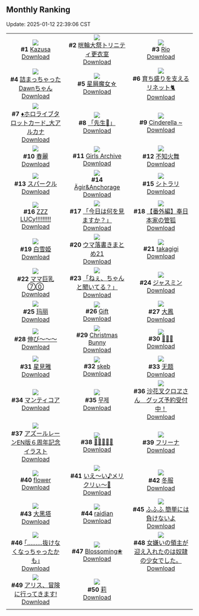 ## Monthly Ranking
Update: 2025-01-12 22:39:06 CST

|      |      |      |
| :----: | :----: | :----: |
| ![](https://i.pixiv.re/c/240x480/img-master/img/2024/12/15/19/36/19/125216414_p0_master1200.jpg)<br>**#1** [Kazusa](https://www.pixiv.net/artworks/125216414)<br>[Download](https://i.pixiv.re/img-original/img/2024/12/15/19/36/19/125216414_p0.jpg) | ![](https://i.pixiv.re/c/240x480/img-master/img/2024/12/15/08/00/04/125200393_p0_master1200.jpg)<br>**#2** [晄輪大祭トリニティ更衣室](https://www.pixiv.net/artworks/125200393)<br>[Download](https://i.pixiv.re/img-original/img/2024/12/15/08/00/04/125200393_p0.jpg) | ![](https://i.pixiv.re/c/240x480/img-master/img/2024/12/15/00/00/14/125191790_p0_master1200.jpg)<br>**#3** [Rio](https://www.pixiv.net/artworks/125191790)<br>[Download](https://i.pixiv.re/img-original/img/2024/12/15/00/00/14/125191790_p0.png) |
| ![](https://i.pixiv.re/c/240x480/img-master/img/2024/12/15/08/00/02/125200381_p0_master1200.jpg)<br>**#4** [詰まっちゃったDawnちゃん](https://www.pixiv.net/artworks/125200381)<br>[Download](https://i.pixiv.re/img-original/img/2024/12/15/08/00/02/125200381_p0.jpg) | ![](https://i.pixiv.re/c/240x480/img-master/img/2024/12/15/08/30/01/125200830_p0_master1200.jpg)<br>**#5** [星屑魔女☆](https://www.pixiv.net/artworks/125200830)<br>[Download](https://i.pixiv.re/img-original/img/2024/12/15/08/30/01/125200830_p0.jpg) | ![](https://i.pixiv.re/c/240x480/img-master/img/2024/12/14/19/53/33/125183260_p0_master1200.jpg)<br>**#6** [育ち盛りを支えるリネット🐈](https://www.pixiv.net/artworks/125183260)<br>[Download](https://i.pixiv.re/img-original/img/2024/12/14/19/53/33/125183260_p0.png) |
| ![](https://i.pixiv.re/c/240x480/img-master/img/2024/12/15/12/24/01/125192320_p0_master1200.jpg)<br>**#7** [♦ホロライブタロットカード_大アルカナ](https://www.pixiv.net/artworks/125192320)<br>[Download](https://i.pixiv.re/img-original/img/2024/12/15/12/24/01/125192320_p0.png) | ![](https://i.pixiv.re/c/240x480/img-master/img/2024/12/15/00/00/12/125191779_p0_master1200.jpg)<br>**#8** [「先生🖤」](https://www.pixiv.net/artworks/125191779)<br>[Download](https://i.pixiv.re/img-original/img/2024/12/15/00/00/12/125191779_p0.jpg) | ![](https://i.pixiv.re/c/240x480/img-master/img/2024/12/13/00/42/08/125133438_p0_master1200.jpg)<br>**#9** [Cinderella ~](https://www.pixiv.net/artworks/125133438)<br>[Download](https://i.pixiv.re/img-original/img/2024/12/13/00/42/08/125133438_p0.jpg) |
| ![](https://i.pixiv.re/c/240x480/img-master/img/2024/12/15/19/28/35/125216170_p0_master1200.jpg)<br>**#10** [春麗](https://www.pixiv.net/artworks/125216170)<br>[Download](https://i.pixiv.re/img-original/img/2024/12/15/19/28/35/125216170_p0.jpg) | ![](https://i.pixiv.re/c/240x480/img-master/img/2024/12/14/00/00/48/125159991_p0_master1200.jpg)<br>**#11** [Girls Archive](https://www.pixiv.net/artworks/125159991)<br>[Download](https://i.pixiv.re/img-original/img/2024/12/14/00/00/48/125159991_p0.jpg) | ![](https://i.pixiv.re/c/240x480/img-master/img/2024/12/14/20/16/08/125184053_p0_master1200.jpg)<br>**#12** [不知火舞](https://www.pixiv.net/artworks/125184053)<br>[Download](https://i.pixiv.re/img-original/img/2024/12/14/20/16/08/125184053_p0.jpg) |
| ![](https://i.pixiv.re/c/240x480/img-master/img/2024/12/14/00/01/18/125160058_p0_master1200.jpg)<br>**#13** [スパークル](https://www.pixiv.net/artworks/125160058)<br>[Download](https://i.pixiv.re/img-original/img/2024/12/14/00/01/18/125160058_p0.png) | ![](https://i.pixiv.re/c/240x480/img-master/img/2024/12/14/00/00/18/125159866_p0_master1200.jpg)<br>**#14** [Ägir&Anchorage](https://www.pixiv.net/artworks/125159866)<br>[Download](https://i.pixiv.re/img-original/img/2024/12/14/00/00/18/125159866_p0.png) | ![](https://i.pixiv.re/c/240x480/img-master/img/2024/12/15/00/01/11/125191975_p0_master1200.jpg)<br>**#15** [シトラリ](https://www.pixiv.net/artworks/125191975)<br>[Download](https://i.pixiv.re/img-original/img/2024/12/15/00/01/11/125191975_p0.jpg) |
| ![](https://i.pixiv.re/c/240x480/img-master/img/2024/12/15/21/05/42/125219560_p0_master1200.jpg)<br>**#16** [ZZZ LUCy!!!!!!!!!](https://www.pixiv.net/artworks/125219560)<br>[Download](https://i.pixiv.re/img-original/img/2024/12/15/21/05/42/125219560_p0.jpg) | ![](https://i.pixiv.re/c/240x480/img-master/img/2024/12/14/00/06/44/125160445_p0_master1200.jpg)<br>**#17** [「今日は何を見ますか？」](https://www.pixiv.net/artworks/125160445)<br>[Download](https://i.pixiv.re/img-original/img/2024/12/14/00/06/44/125160445_p0.png) | ![](https://i.pixiv.re/c/240x480/img-master/img/2024/12/15/19/50/36/125216840_p0_master1200.jpg)<br>**#18** [【番外編】奉日本家の管狐](https://www.pixiv.net/artworks/125216840)<br>[Download](https://i.pixiv.re/img-original/img/2024/12/15/19/50/36/125216840_p0.png) |
| ![](https://i.pixiv.re/c/240x480/img-master/img/2024/12/13/00/00/23/125131854_p0_master1200.jpg)<br>**#19** [白雪姫](https://www.pixiv.net/artworks/125131854)<br>[Download](https://i.pixiv.re/img-original/img/2024/12/13/00/00/23/125131854_p0.png) | ![](https://i.pixiv.re/c/240x480/img-master/img/2024/12/15/20/46/45/125218832_p0_master1200.jpg)<br>**#20** [ウマ落書きまとめ21](https://www.pixiv.net/artworks/125218832)<br>[Download](https://i.pixiv.re/img-original/img/2024/12/15/20/46/45/125218832_p0.jpg) | ![](https://i.pixiv.re/c/240x480/img-master/img/2024/12/15/00/15/48/125192747_p0_master1200.jpg)<br>**#21** [takagigi](https://www.pixiv.net/artworks/125192747)<br>[Download](https://i.pixiv.re/img-original/img/2024/12/15/00/15/48/125192747_p0.jpg) |
| ![](https://i.pixiv.re/c/240x480/img-master/img/2024/12/16/08/00/01/125234684_p0_master1200.jpg)<br>**#22** [ママ巨乳⑦⓪](https://www.pixiv.net/artworks/125234684)<br>[Download](https://i.pixiv.re/img-original/img/2024/12/16/08/00/01/125234684_p0.jpg) | ![](https://i.pixiv.re/c/240x480/img-master/img/2024/12/15/00/40/02/125193573_p0_master1200.jpg)<br>**#23** [「ねぇ、ちゃんと聞いてる？」](https://www.pixiv.net/artworks/125193573)<br>[Download](https://i.pixiv.re/img-original/img/2024/12/15/00/40/02/125193573_p0.jpg) | ![](https://i.pixiv.re/c/240x480/img-master/img/2024/12/16/00/00/19/125226377_p0_master1200.jpg)<br>**#24** [ジャスミン](https://www.pixiv.net/artworks/125226377)<br>[Download](https://i.pixiv.re/img-original/img/2024/12/16/00/00/19/125226377_p0.png) |
| ![](https://i.pixiv.re/c/240x480/img-master/img/2024/12/15/13/55/43/125207192_p0_master1200.jpg)<br>**#25** [玛丽](https://www.pixiv.net/artworks/125207192)<br>[Download](https://i.pixiv.re/img-original/img/2024/12/15/13/55/43/125207192_p0.png) | ![](https://i.pixiv.re/c/240x480/img-master/img/2024/12/14/00/01/10/125160042_p0_master1200.jpg)<br>**#26** [Gift](https://www.pixiv.net/artworks/125160042)<br>[Download](https://i.pixiv.re/img-original/img/2024/12/14/00/01/10/125160042_p0.png) | ![](https://i.pixiv.re/c/240x480/img-master/img/2024/12/14/19/19/31/125182367_p0_master1200.jpg)<br>**#27** [大鳳](https://www.pixiv.net/artworks/125182367)<br>[Download](https://i.pixiv.re/img-original/img/2024/12/14/19/19/31/125182367_p0.jpg) |
| ![](https://i.pixiv.re/c/240x480/img-master/img/2024/12/15/18/09/59/125213773_p0_master1200.jpg)<br>**#28** [伸び～～～](https://www.pixiv.net/artworks/125213773)<br>[Download](https://i.pixiv.re/img-original/img/2024/12/15/18/09/59/125213773_p0.jpg) | ![](https://i.pixiv.re/c/240x480/img-master/img/2024/12/15/19/44/46/125216657_p0_master1200.jpg)<br>**#29** [Christmas Bunny](https://www.pixiv.net/artworks/125216657)<br>[Download](https://i.pixiv.re/img-original/img/2024/12/15/19/44/46/125216657_p0.png) | ![](https://i.pixiv.re/c/240x480/img-master/img/2024/12/14/00/00/32/125159921_p0_master1200.jpg)<br>**#30** [💙💛💜](https://www.pixiv.net/artworks/125159921)<br>[Download](https://i.pixiv.re/img-original/img/2024/12/14/00/00/32/125159921_p0.jpg) |
| ![](https://i.pixiv.re/c/240x480/img-master/img/2024/12/13/00/00/27/125131872_p0_master1200.jpg)<br>**#31** [星見雅](https://www.pixiv.net/artworks/125131872)<br>[Download](https://i.pixiv.re/img-original/img/2024/12/13/00/00/27/125131872_p0.jpg) | ![](https://i.pixiv.re/c/240x480/img-master/img/2024/12/15/00/23/15/125192992_p0_master1200.jpg)<br>**#32** [skeb](https://www.pixiv.net/artworks/125192992)<br>[Download](https://i.pixiv.re/img-original/img/2024/12/15/00/23/15/125192992_p0.jpg) | ![](https://i.pixiv.re/c/240x480/img-master/img/2024/12/15/00/00/13/125191782_p0_master1200.jpg)<br>**#33** [无题](https://www.pixiv.net/artworks/125191782)<br>[Download](https://i.pixiv.re/img-original/img/2024/12/15/00/00/13/125191782_p0.png) |
| ![](https://i.pixiv.re/c/240x480/img-master/img/2024/12/17/00/00/09/125255535_p0_master1200.jpg)<br>**#34** [マンティコア](https://www.pixiv.net/artworks/125255535)<br>[Download](https://i.pixiv.re/img-original/img/2024/12/17/00/00/09/125255535_p0.jpg) | ![](https://i.pixiv.re/c/240x480/img-master/img/2024/12/15/00/00/15/125191797_p0_master1200.jpg)<br>**#35** [무제](https://www.pixiv.net/artworks/125191797)<br>[Download](https://i.pixiv.re/img-original/img/2024/12/15/00/00/15/125191797_p0.png) | ![](https://i.pixiv.re/c/240x480/img-master/img/2024/12/15/00/00/20/125191820_p0_master1200.jpg)<br>**#36** [沙花叉クロヱさん　グッズ予約受付中！](https://www.pixiv.net/artworks/125191820)<br>[Download](https://i.pixiv.re/img-original/img/2024/12/15/00/00/20/125191820_p0.jpg) |
| ![](https://i.pixiv.re/c/240x480/img-master/img/2024/12/13/18/00/04/125148198_p0_master1200.jpg)<br>**#37** [アズールレーンEN版６周年記念イラスト](https://www.pixiv.net/artworks/125148198)<br>[Download](https://i.pixiv.re/img-original/img/2024/12/13/18/00/04/125148198_p0.png) | ![](https://i.pixiv.re/c/240x480/img-master/img/2024/12/13/12/12/46/125142603_p0_master1200.jpg)<br>**#38** [🌸🌹😈🌹🌸](https://www.pixiv.net/artworks/125142603)<br>[Download](https://i.pixiv.re/img-original/img/2024/12/13/12/12/46/125142603_p0.jpg) | ![](https://i.pixiv.re/c/240x480/img-master/img/2024/12/15/00/00/17/125191803_p0_master1200.jpg)<br>**#39** [フリーナ](https://www.pixiv.net/artworks/125191803)<br>[Download](https://i.pixiv.re/img-original/img/2024/12/15/00/00/17/125191803_p0.jpg) |
| ![](https://i.pixiv.re/c/240x480/img-master/img/2024/12/15/00/00/42/125191908_p0_master1200.jpg)<br>**#40** [flower](https://www.pixiv.net/artworks/125191908)<br>[Download](https://i.pixiv.re/img-original/img/2024/12/15/00/00/42/125191908_p0.png) | ![](https://i.pixiv.re/c/240x480/img-master/img/2024/12/16/01/04/49/125228973_p0_master1200.jpg)<br>**#41** [いえ〜い♪メリクリぃ〜🎄](https://www.pixiv.net/artworks/125228973)<br>[Download](https://i.pixiv.re/img-original/img/2024/12/16/01/04/49/125228973_p0.jpg) | ![](https://i.pixiv.re/c/240x480/img-master/img/2024/12/14/03/02/18/125159809_p0_master1200.jpg)<br>**#42** [冬服](https://www.pixiv.net/artworks/125159809)<br>[Download](https://i.pixiv.re/img-original/img/2024/12/14/03/02/18/125159809_p0.jpg) |
| ![](https://i.pixiv.re/c/240x480/img-master/img/2024/12/16/18/00/11/125244130_p0_master1200.jpg)<br>**#43** [大黑塔](https://www.pixiv.net/artworks/125244130)<br>[Download](https://i.pixiv.re/img-original/img/2024/12/16/18/00/11/125244130_p0.jpg) | ![](https://i.pixiv.re/c/240x480/img-master/img/2024/12/17/12/43/01/125266959_p0_master1200.jpg)<br>**#44** [raidian](https://www.pixiv.net/artworks/125266959)<br>[Download](https://i.pixiv.re/img-original/img/2024/12/17/12/43/01/125266959_p0.jpg) | ![](https://i.pixiv.re/c/240x480/img-master/img/2024/12/15/00/00/20/125191818_p0_master1200.jpg)<br>**#45** [ふふふ 簡単には負けないよ](https://www.pixiv.net/artworks/125191818)<br>[Download](https://i.pixiv.re/img-original/img/2024/12/15/00/00/20/125191818_p0.jpg) |
| ![](https://i.pixiv.re/c/240x480/img-master/img/2024/12/16/17/14/00/125243118_p0_master1200.jpg)<br>**#46** [｢………抜けなくなっちゃったかも｣](https://www.pixiv.net/artworks/125243118)<br>[Download](https://i.pixiv.re/img-original/img/2024/12/16/17/14/00/125243118_p0.jpg) | ![](https://i.pixiv.re/c/240x480/img-master/img/2024/12/14/00/20/56/125139872_p0_master1200.jpg)<br>**#47** [Blossoming❀](https://www.pixiv.net/artworks/125139872)<br>[Download](https://i.pixiv.re/img-original/img/2024/12/14/00/20/56/125139872_p0.jpg) | ![](https://i.pixiv.re/c/240x480/img-master/img/2024/12/13/18/34/50/125149291_p0_master1200.jpg)<br>**#48** [女嫌いの領主が迎え入れたのは奴隷の少女でした。](https://www.pixiv.net/artworks/125149291)<br>[Download](https://i.pixiv.re/img-original/img/2024/12/13/18/34/50/125149291_p0.jpg) |
| ![](https://i.pixiv.re/c/240x480/img-master/img/2024/12/13/12/09/33/125142565_p0_master1200.jpg)<br>**#49** [アリス、冒険に行ってきます!](https://www.pixiv.net/artworks/125142565)<br>[Download](https://i.pixiv.re/img-original/img/2024/12/13/12/09/33/125142565_p0.png) | ![](https://i.pixiv.re/c/240x480/img-master/img/2024/12/15/14/08/31/125207513_p0_master1200.jpg)<br>**#50** [莉](https://www.pixiv.net/artworks/125207513)<br>[Download](https://i.pixiv.re/img-original/img/2024/12/15/14/08/31/125207513_p0.jpg) |
|      |
